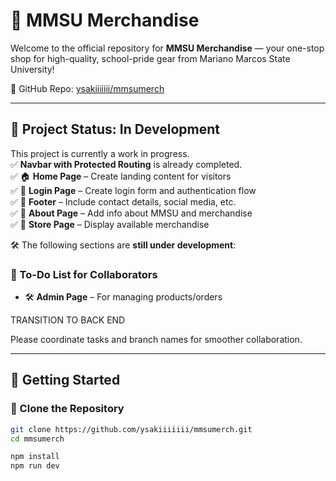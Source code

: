 # 🧢 MMSU Merchandise

Welcome to the official repository for **MMSU Merchandise** — your one-stop shop for high-quality, school-pride gear from Mariano Marcos State University!

🔗 GitHub Repo: [ysakiiiiiii/mmsumerch](https://github.com/ysakiiiiiii/mmsumerch.git)

---

## 🚧 Project Status: In Development

This project is currently a work in progress.  
✅ **Navbar with Protected Routing** is already completed.  
✅ 🏠 **Home Page** – Create landing content for visitors  
✅ 🔐 **Login Page** – Create login form and authentication flow  
✅ 📜 **Footer** – Include contact details, social media, etc.  
✅ 📄 **About Page** – Add info about MMSU and merchandise  
✅ 🏪 **Store Page** – Display available merchandise  



🛠️ The following sections are **still under development**:

### 🔧 To-Do List for Collaborators

- 🛠️ **Admin Page** – For managing products/orders  

TRANSITION TO BACK END


Please coordinate tasks and branch names for smoother collaboration.

---

## 🧪 Getting Started

### 📁 Clone the Repository
```bash
git clone https://github.com/ysakiiiiiii/mmsumerch.git
cd mmsumerch

npm install
npm run dev
